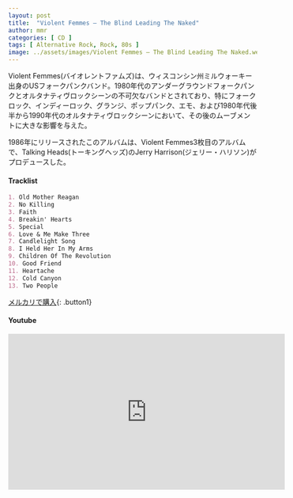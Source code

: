 ```yaml
---
layout: post
title:  "Violent Femmes – The Blind Leading The Naked"
author: mmr
categories: [ CD ]
tags: [ Alternative Rock, Rock, 80s ]
image: ../assets/images/Violent Femmes – The Blind Leading The Naked.webp
---
```


Violent Femmes(バイオレントファムズ)は、ウィスコンシン州ミルウォーキー出身のUSフォークパンクバンド。1980年代のアンダーグラウンドフォークパンクとオルタナティヴロックシーンの不可欠なバンドとされており、特にフォークロック、インディーロック、グランジ、ポップパンク、エモ、および1980年代後半から1990年代のオルタナティヴロックシーンにおいて、その後のムーブメントに大きな影響を与えた。

1986年にリリースされたこのアルバムは、Violent Femmes3枚目のアルバムで、Talking Heads(トーキングヘッズ)のJerry Harrison(ジェリー・ハリソン)がプロデュースした。

#### Tracklist
```md
1. Old Mother Reagan
2. No Killing
3. Faith
4. Breakin' Hearts
5. Special
6. Love & Me Make Three
7. Candlelight Song
8. I Held Her In My Arms
9. Children Of The Revolution
10. Good Friend
11. Heartache
12. Cold Canyon
13. Two People
```

[メルカリで購入](https://jp.mercari.com/item/m92543017293?afid=6142608987){: .button1}

#### Youtube
<iframe width="560" height="315" src="https://www.youtube.com/embed/WeTRKMPLxXk?si=XQKkXIEmI4BLQNQY" title="YouTube video player" frameborder="0" allow="accelerometer; autoplay; clipboard-write; encrypted-media; gyroscope; picture-in-picture; web-share" referrerpolicy="strict-origin-when-cross-origin" allowfullscreen></iframe>